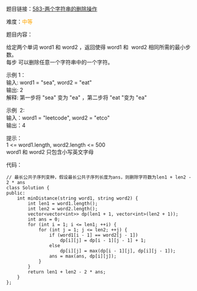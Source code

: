 题目链接：[583-两个字符串的删除操作](https://leetcode-cn.com/problems/delete-operation-for-two-strings/)

难度：<font color="Orange">中等</font>

题目内容：

给定两个单词 word1 和 word2 ，返回使得 word1 和  word2 相同所需的最小步数。<br>
每步 可以删除任意一个字符串中的一个字符。

示例 1：<br>
输入: word1 = "sea", word2 = "eat"<br>
输出: 2<br>
解释: 第一步将 "sea" 变为 "ea" ，第二步将 "eat "变为 "ea"

示例  2:<br>
输入：word1 = "leetcode", word2 = "etco"<br>
输出：4

提示：<br>
1 <= word1.length, word2.length <= 500<br>
word1 和 word2 只包含小写英文字母


代码：
```
// 最长公共子序列变种，假设最长公共子序列长度为ans，则删除字符数为len1 + len2 - 2 * ans
class Solution {
public:
    int minDistance(string word1, string word2) {
        int len1 = word1.length();
        int len2 = word2.length();
        vector<vector<int>> dp(len1 + 1, vector<int>(len2 + 1));
        int ans = 0;
        for (int i = 1; i <= len1; ++i) {
            for (int j = 1; j <= len2; ++j) {
                if (word1[i - 1] == word2[j - 1])
                    dp[i][j] = dp[i - 1][j - 1] + 1;
                else
                    dp[i][j] = max(dp[i - 1][j], dp[i][j - 1]);
                ans = max(ans, dp[i][j]);
            }
        }
        return len1 + len2 - 2 * ans;
    }
};
```